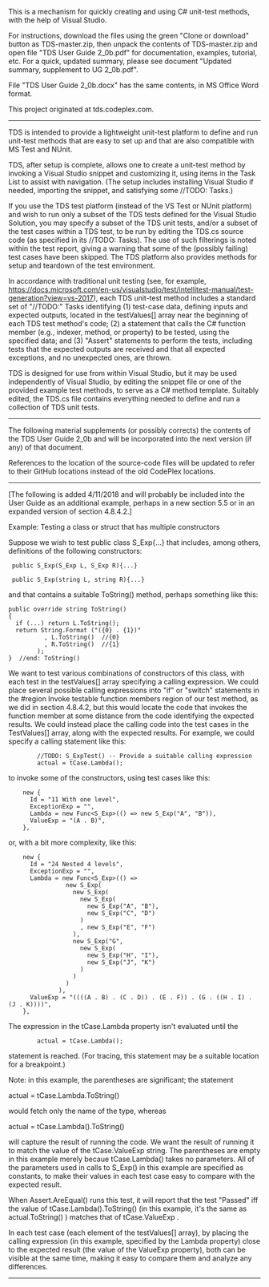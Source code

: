 This is a mechanism for quickly creating and using C# unit-test methods, with the help of Visual Studio.

For instructions, download the files using the green "Clone or download" button as TDS-master.zip,
then unpack the contents of TDS-master.zip and
open file "TDS User Guide 2_0b.pdf" for documentation, examples, tutorial, etc.
For a quick, updated summary, please see document "Updated summary, supplement to UG 2_0b.pdf".

File "TDS User Guide 2_0b.docx" has the same contents, in MS Office Word format.

This project originated at tds.codeplex.com.

---------------

TDS is intended to provide a lightweight unit-test platform to define and run unit-test
methods that are easy to set up and that are also compatible with MS Test and NUnit.

TDS, after setup is complete, allows one to create a unit-test method by invoking a Visual Studio snippet and customizing it, using items in the Task List to assist with navigation.  (The setup includes installing Visual Studio if needed, importing the snippet, and satisfying some //TODO: Tasks.)

If you use the TDS test platform (instead of the VS Test or NUnit platform) and wish to run only a subset of the TDS tests defined for the Visual Studio Solution, you may specify a subset of the TDS unit tests, and/or a subset of the test cases within a TDS test, to be run by editing the TDS.cs source code (as specified in its //TODO: Tasks).  The use of such filterings is noted within the test report, giving a warning that some of the (possibly failing) test cases have been skipped.  The TDS platform also provides methods for setup and teardown of the test environment.

In accordance with traditional unit testing (see, for example, https://docs.microsoft.com/en-us/visualstudio/test/intellitest-manual/test-generation?view=vs-2017), each TDS unit-test method includes a standard set of "//TODO:" Tasks identifying
 (1) test-case data, defining inputs and expected outputs, located in the testValues[] array near the beginning of each TDS test method's code;
 (2) a statement that calls the C# function member (e.g., indexer, method, or property) to be tested, using the specified data; and
 (3) "Assert" statements to perform the tests, including tests that the expected outputs are received and that all expected exceptions, and no unexpected ones, are thrown.

TDS is designed for use from within Visual Studio, but it may be used independently of Visual Studio, by editing the snippet file or one of the provided example test methods, to serve as a C# method template.  Suitably edited, the TDS.cs file contains everything needed to define and run a collection of TDS unit tests.

---------------

The following material supplements (or possibly corrects) the contents of the
TDS User Guide 2_0b and will be incorporated into the next version (if any)
of that document.

References to the location of the source-code files will be updated to 
refer to their GitHub locations instead of the old CodePlex locations.

---------------
[The following is added 4/11/2018 and will probably be included into the
User Guide as an additional example, perhaps in a new section 5.5
or in an expanded version of section 4.8.4.2.]

Example: Testing a class or struct that has multiple constructors

Suppose we wish to test public class S_Exp{...} that includes, among
others, definitions of the following constructors:

     public S_Exp(S_Exp L, S_Exp R){...}

     public S_Exp(string L, string R){...}

and that contains a suitable ToString() method, perhaps something like this:

    public override string ToString()
    {
      if (...) return L.ToString();
      return String.Format ("({0} . {1})"
              , L.ToString()  //{0}
              , R.ToString()  //{1}
            );
    }  //end: ToString()
 
We want to test various combinations of constructors of this class, with each test in
the testValues[] array specifying a calling expression.  We could place several possible
calling expressions into "if" or "switch" statements in the
          #region Invoke testable function members
region of our test method, as we did in section 4.8.4.2, but this would locate the code
that invokes the function member at some distance from the code identifying the
expected results.  We could instead place the calling code into the test cases in the
TestValues[] array, along with the expected results.  For example, we could specify
a calling statement like this:

            //TODO: S_ExpTest() -- Provide a suitable calling expression
            actual = tCase.Lambda();

to invoke some of the constructors, using test cases like this:

        new {
          Id = "11 With one level",
          ExceptionExp = "",
          Lambda = new Func<S_Exp>(() => new S_Exp("A", "B")),
          ValueExp = "(A . B)",
        },

or, with a bit more complexity, like this:

        new {
          Id = "24 Nested 4 levels",
          ExceptionExp = "",
          Lambda = new Func<S_Exp>(() =>
                    new S_Exp(
                      new S_Exp(
                        new S_Exp(
                          new S_Exp("A", "B"),
                          new S_Exp("C", "D")
                        )
                        , new S_Exp("E", "F")
                      ),
                      new S_Exp("G",
                        new S_Exp(
                          new S_Exp("H", "I"),
                          new S_Exp("J", "K")
                        )
                      )
                    )
                  ),
          ValueExp = "((((A . B) . (C . D)) . (E . F)) . (G . ((H . I) . (J . K))))",
        },

The expression in the tCase.Lambda property isn't evaluated until the

            actual = tCase.Lambda();

statement is reached.  (For tracing, this statement may be a suitable location for a breakpoint.)

Note: in this example, the parentheses are significant; the statement

   actual = tCase.Lambda.ToString()  
   
would fetch only the name of the type, whereas

   actual = tCase.Lambda().ToString()
   
will capture the result of running the code.
   We want the result of running it to match the value of the tCase.ValueExp string.
   The parentheses are empty in this example merely becaue tCase.Lambda() takes
   no parameters.  All of the parameters used in calls to S_Exp() in this example
   are specified as constants, to make their values in each test case easy to compare
   with the expected result.

When Assert.AreEqual() runs this test, it will report that the test "Passed" iff
  the value of tCase.Lambda().ToString()
  (in this example, it's the same as actual.ToString() )
  matches that of tCase.ValueExp .

In each test case (each element of the testValues[] array),
   by placing the calling expression (in this example, specified by
   the Lambda property) close to the expected result (the value of
   the ValueExp property), both can be visible at the same time,
   making it easy to compare them and analyze any differences.

---------------
